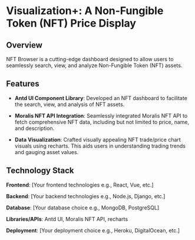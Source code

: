 # Visualization+: A Non-Fungible Token (NFT) Price Display

## Overview

NFT Browser is a cutting-edge dashboard designed to allow users to seamlessly search, view, and analyze Non-Fungible Token (NFT) assets.

## Features

- **Antd UI Component Library**: Developed an NFT dashboard to facilitate the search, view, and analysis of NFT assets.

- **Moralis NFT API Integration**: Seamlessly integrated Moralis NFT API to fetch comprehensive NFT data, including but not limited to price, name, and description.

- **Data Visualization**: Crafted visually appealing NFT trade/price chart visuals using recharts. This aids users in understanding trading trends and gauging asset values.

## Technology Stack

**Frontend**: [Your frontend technologies e.g., React, Vue, etc.]

**Backend**: [Your backend technologies e.g., Node.js, Django, etc.]

**Database**: [Your database choice e.g., MongoDB, PostgreSQL]

**Libraries/APIs**: Antd UI, Moralis NFT API, recharts

**Deployment**: [Your deployment choice e.g., Heroku, DigitalOcean, etc.]

